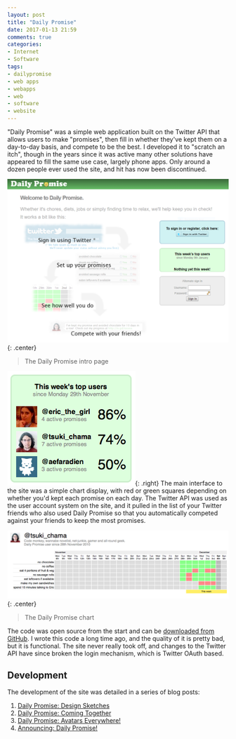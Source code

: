 ```yaml
---
layout: post
title: "Daily Promise"
date: 2017-01-13 21:59
comments: true
categories:
- Internet
- Software
tags:
- dailypromise
- web apps
- webapps
- web
- software
- website
---
```


"Daily Promise" was a simple web application built on the Twitter API that allows users to make "promises", then fill in whether they've kept them on a day-to-day basis, and compete to be the best. I developed it to "scratch an itch", though in the years since it was active many other solutions have appeared to fill the same use case, largely phone apps. Only around a dozen people ever used the site, and hit has now been discontinued.

![Daily Promise intro](/websites/dailypromise/screenshot.png){: .center}

> The Daily Promise intro page

![Daily Promise scoreboard](/blog/2010/12/dailypromise-topusers.png){: .right}
The main interface to the site was a simple chart display, with red or green squares depending on whether you'd kept each promise on each day. The Twitter API was used as the user account system on the site, and it pulled in the list of your Twitter friends who also used Daily Promise so that you automatically competed against your friends to keep the most promises.

![Daily Promise chart](/blog/2010/12/dailypromise-userpage.png){: .center}

> The Daily Promise chart

The code was open source from the start and can be [downloaded from GitHub](https://github.com/ianrenton/DailyPromise). I wrote this code a long time ago, and the quality of it is pretty bad, but it is functional. The site never really took off, and changes to the Twitter API have since broken the login mechanism, which is Twitter OAuth based.

Development
-----------

The development of the site was detailed in a series of blog posts:

1. [Daily Promise: Design Sketches](https://ianrenton.com/blog/daily-promise-design-sketches)
2. [Daily Promise: Coming Together](https://ianrenton.com/blog/daily-promise-coming-together)
3. [Daily Promise: Avatars Everywhere!](https://ianrenton.com/blog/daily-promise-avatars-everywhere)
4. [Announcing: Daily Promise!](https://ianrenton.com/blog/announcing-daily-promise/)
